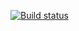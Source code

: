 [![Build status](https://ci.appveyor.com/api/projects/status/cf5o758c7a8i3tf1?svg=true)](https://ci.appveyor.com/project/Dmitriy199708/unit-2)